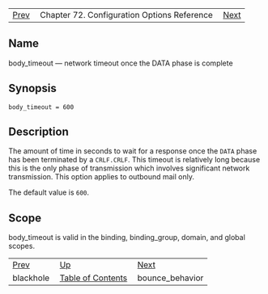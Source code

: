|     |     |     |
| --- | --- | --- |
| [Prev](conf.ref.blackhole)  | Chapter 72. Configuration Options Reference |  [Next](conf.ref.bounce_behavior) |

<a name="conf.ref.body_timeout"></a>
## Name

body_timeout — network timeout once the DATA phase is complete

## Synopsis

`body_timeout = 600`

<a name="idp23694784"></a>
## Description

The amount of time in seconds to wait for a response once the `DATA` phase has been terminated by a `CRLF.CRLF`. This timeout is relatively long because this is the only phase of transmission which involves significant network transmission. This option applies to outbound mail only.

The default value is `600`.

<a name="idp23698640"></a>
## Scope

body_timeout is valid in the binding, binding_group, domain, and global scopes.

|     |     |     |
| --- | --- | --- |
| [Prev](conf.ref.blackhole)  | [Up](config.options.ref) |  [Next](conf.ref.bounce_behavior) |
| blackhole  | [Table of Contents](index) |  bounce_behavior |

